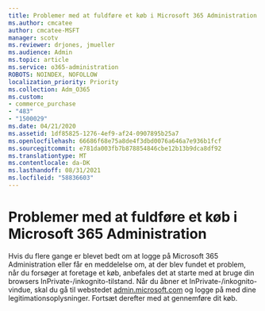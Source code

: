 ```yaml
---
title: Problemer med at fuldføre et køb i Microsoft 365 Administration
ms.author: cmcatee
author: cmcatee-MSFT
manager: scotv
ms.reviewer: drjones, jmueller
ms.audience: Admin
ms.topic: article
ms.service: o365-administration
ROBOTS: NOINDEX, NOFOLLOW
localization_priority: Priority
ms.collection: Adm_O365
ms.custom:
- commerce_purchase
- "483"
- "1500029"
ms.date: 04/21/2020
ms.assetid: 1df85825-1276-4ef9-af24-0907895b25a7
ms.openlocfilehash: 66686f68e75a8de4f3dbd0076a646a7e936b1fcf
ms.sourcegitcommit: e781da003fb7b878854846cbe12b13b9dca8df92
ms.translationtype: MT
ms.contentlocale: da-DK
ms.lasthandoff: 08/31/2021
ms.locfileid: "58836603"
---
```

# <a name="trouble-completing-a-purchase-in-the-microsoft-365-admin-center"></a>Problemer med at fuldføre et køb i Microsoft 365 Administration

Hvis du flere gange er blevet bedt om at logge på Microsoft 365 Administration eller får en meddelelse om, at der blev fundet et problem, når du forsøger at foretage et køb, anbefales det at starte med at bruge din browsers InPrivate-/inkognito-tilstand. Når du åbner et InPrivate-/inkognito-vindue, skal du gå til webstedet [admin.microsoft.com](https://admin.microsoft.com) og logge på med dine legitimationsoplysninger. Fortsæt derefter med at gennemføre dit køb.
